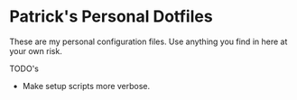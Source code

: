 # Patrick's Personal Dotfiles

These are my personal configuration files.  Use anything you find in here at
your own risk.

TODO's
+ Make setup scripts more verbose. 
